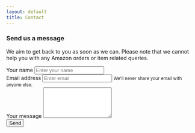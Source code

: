 ```yaml
---
layout: default
title: Contact
---
```


### Send us a message
  
We aim to get back to you as soon as we can. Please note that we cannot help you with any Amazon orders or item related queries.

<form id="contact-form" method="POST" action="https://a39f2132.eu-gb.apigw.appdomain.cloud/captcha-validate/validate">
  <div class="form-group">
    <label for="contactName">Your name</label>
    <input type="text" name="name" class="form-control" id="contactName" placeholder="Enter your name">
  </div>
  <div class="form-group">
    <label for="contactEmail">Email address</label>
    <input type="email" name="email" class="form-control" id="contactEmail" aria-describedby="emailHelp" placeholder="Enter email">
    <small id="emailHelp" class="form-text text-muted">We'll never share your email with anyone else.</small>
  </div>
  <div class="form-group">
    <label for="contactMessage">Your message</label>
    <textarea class="form-control" name="message" id="contactMessage" rows="5"></textarea>
  </div>
  <button class="btn btn-primary g-recaptcha" data-sitekey="6LdPLuUUAAAAAOjPbeRqYUkWAkJOvoddbqm3zPjI" data-callback="contactSubmit">Send</button>
</form>
